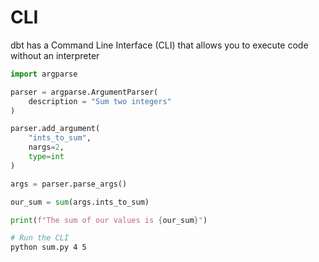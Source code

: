 # CLI

dbt has a Command Line Interface (CLI) that allows you to execute code without an interpreter

```python
import argparse

parser = argparse.ArgumentParser(
    description = "Sum two integers"
)

parser.add_argument(
    "ints_to_sum",
    nargs=2,
    type=int
)

args = parser.parse_args()

our_sum = sum(args.ints_to_sum)

print(f"The sum of our values is {our_sum}")
```

```bash
# Run the CLI
python sum.py 4 5
```